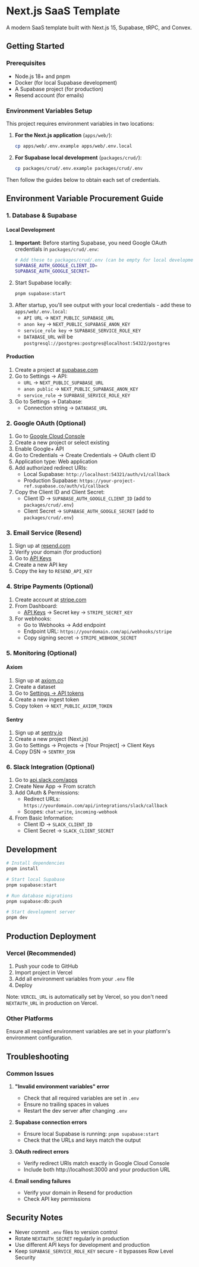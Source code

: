 # Next.js SaaS Template

A modern SaaS template built with Next.js 15, Supabase, tRPC, and Convex.

## Getting Started

### Prerequisites

- Node.js 18+ and pnpm
- Docker (for local Supabase development)
- A Supabase project (for production)
- Resend account (for emails)

### Environment Variables Setup

This project requires environment variables in two locations:

1. **For the Next.js application** (`apps/web/`):
   ```bash
   cp apps/web/.env.example apps/web/.env.local
   ```

2. **For Supabase local development** (`packages/crud/`):
   ```bash
   cp packages/crud/.env.example packages/crud/.env
   ```

Then follow the guides below to obtain each set of credentials.

## Environment Variable Procurement Guide

### 1. Database & Supabase

#### Local Development
1. **Important**: Before starting Supabase, you need Google OAuth credentials in `packages/crud/.env`:
   ```bash
   # Add these to packages/crud/.env (can be empty for local development)
   SUPABASE_AUTH_GOOGLE_CLIENT_ID=
   SUPABASE_AUTH_GOOGLE_SECRET=
   ```
2. Start Supabase locally:
   ```bash
   pnpm supabase:start
   ```
3. After startup, you'll see output with your local credentials - add these to `apps/web/.env.local`:
   - `API URL` → `NEXT_PUBLIC_SUPABASE_URL`
   - `anon key` → `NEXT_PUBLIC_SUPABASE_ANON_KEY`
   - `service_role key` → `SUPABASE_SERVICE_ROLE_KEY`
   - `DATABASE_URL` will be `postgresql://postgres:postgres@localhost:54322/postgres`

#### Production
1. Create a project at [supabase.com](https://supabase.com)
2. Go to Settings → API:
   - `URL` → `NEXT_PUBLIC_SUPABASE_URL`
   - `anon public` → `NEXT_PUBLIC_SUPABASE_ANON_KEY`
   - `service_role` → `SUPABASE_SERVICE_ROLE_KEY`
3. Go to Settings → Database:
   - Connection string → `DATABASE_URL`


### 2. Google OAuth (Optional)

1. Go to [Google Cloud Console](https://console.cloud.google.com)
2. Create a new project or select existing
3. Enable Google+ API
4. Go to Credentials → Create Credentials → OAuth client ID
5. Application type: Web application
6. Add authorized redirect URIs:
   - Local Supabase: `http://localhost:54321/auth/v1/callback`
   - Production Supabase: `https://your-project-ref.supabase.co/auth/v1/callback`
7. Copy the Client ID and Client Secret:
   - Client ID → `SUPABASE_AUTH_GOOGLE_CLIENT_ID` (add to `packages/crud/.env`)
   - Client Secret → `SUPABASE_AUTH_GOOGLE_SECRET` (add to `packages/crud/.env`)

### 3. Email Service (Resend)

1. Sign up at [resend.com](https://resend.com)
2. Verify your domain (for production)
3. Go to [API Keys](https://resend.com/api-keys)
4. Create a new API key
5. Copy the key to `RESEND_API_KEY`

### 4. Stripe Payments (Optional)

1. Create account at [stripe.com](https://stripe.com)
2. From Dashboard:
   - [API Keys](https://dashboard.stripe.com/apikeys) → Secret key → `STRIPE_SECRET_KEY`
3. For webhooks:
   - Go to Webhooks → Add endpoint
   - Endpoint URL: `https://yourdomain.com/api/webhooks/stripe`
   - Copy signing secret → `STRIPE_WEBHOOK_SECRET`

### 5. Monitoring (Optional)

#### Axiom
1. Sign up at [axiom.co](https://axiom.co)
2. Create a dataset
3. Go to [Settings → API tokens](https://app.axiom.co/settings/api-tokens)
4. Create a new ingest token
5. Copy token → `NEXT_PUBLIC_AXIOM_TOKEN`

#### Sentry
1. Sign up at [sentry.io](https://sentry.io)
2. Create a new project (Next.js)
3. Go to Settings → Projects → [Your Project] → Client Keys
4. Copy DSN → `SENTRY_DSN`

### 6. Slack Integration (Optional)

1. Go to [api.slack.com/apps](https://api.slack.com/apps)
2. Create New App → From scratch
3. Add OAuth & Permissions:
   - Redirect URLs: `https://yourdomain.com/api/integrations/slack/callback`
   - Scopes: `chat:write`, `incoming-webhook`
4. From Basic Information:
   - Client ID → `SLACK_CLIENT_ID`
   - Client Secret → `SLACK_CLIENT_SECRET`

## Development

```bash
# Install dependencies
pnpm install

# Start local Supabase
pnpm supabase:start

# Run database migrations
pnpm supabase:db:push

# Start development server
pnpm dev
```

## Production Deployment

### Vercel (Recommended)

1. Push your code to GitHub
2. Import project in Vercel
3. Add all environment variables from your `.env` file
4. Deploy

Note: `VERCEL_URL` is automatically set by Vercel, so you don't need `NEXTAUTH_URL` in production on Vercel.

### Other Platforms

Ensure all required environment variables are set in your platform's environment configuration.

## Troubleshooting

### Common Issues

1. **"Invalid environment variables" error**
   - Check that all required variables are set in `.env`
   - Ensure no trailing spaces in values
   - Restart the dev server after changing `.env`

2. **Supabase connection errors**
   - Ensure local Supabase is running: `pnpm supabase:start`
   - Check that the URLs and keys match the output

3. **OAuth redirect errors**
   - Verify redirect URIs match exactly in Google Cloud Console
   - Include both http://localhost:3000 and your production URL

4. **Email sending failures**
   - Verify your domain in Resend for production
   - Check API key permissions

## Security Notes

- Never commit `.env` files to version control
- Rotate `NEXTAUTH_SECRET` regularly in production
- Use different API keys for development and production
- Keep `SUPABASE_SERVICE_ROLE_KEY` secure - it bypasses Row Level Security